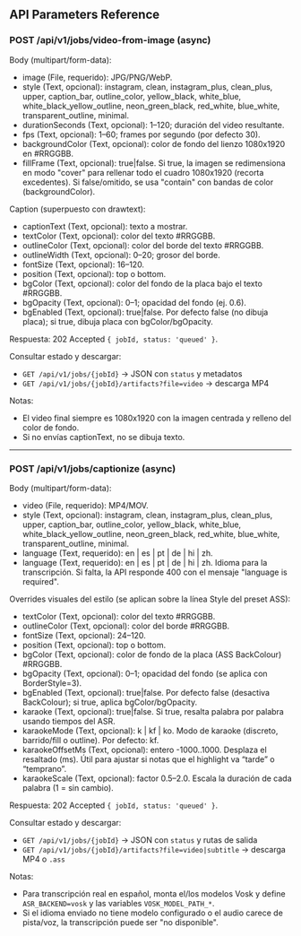 ## API Parameters Reference

### POST /api/v1/jobs/video-from-image (async)

Body (multipart/form-data):

- image (File, requerido): JPG/PNG/WebP.
 - style (Text, opcional): instagram, clean, instagram_plus, clean_plus, upper, caption_bar, outline_color, yellow_black, white_blue, white_black_yellow_outline, neon_green_black, red_white, blue_white, transparent_outline, minimal.
- durationSeconds (Text, opcional): 1–120; duración del video resultante.
- fps (Text, opcional): 1–60; frames por segundo (por defecto 30).
- backgroundColor (Text, opcional): color de fondo del lienzo 1080x1920 en #RRGGBB.
- fillFrame (Text, opcional): true|false. Si true, la imagen se redimensiona en modo "cover" para rellenar todo el cuadro 1080x1920 (recorta excedentes). Si false/omitido, se usa "contain" con bandas de color (backgroundColor).

Caption (superpuesto con drawtext):

- captionText (Text, opcional): texto a mostrar.
- textColor (Text, opcional): color del texto #RRGGBB.
- outlineColor (Text, opcional): color del borde del texto #RRGGBB.
- outlineWidth (Text, opcional): 0–20; grosor del borde.
- fontSize (Text, opcional): 16–120.
- position (Text, opcional): top o bottom.
- bgColor (Text, opcional): color del fondo de la placa bajo el texto #RRGGBB.
- bgOpacity (Text, opcional): 0–1; opacidad del fondo (ej. 0.6).
- bgEnabled (Text, opcional): true|false. Por defecto false (no dibuja placa); si true, dibuja placa con bgColor/bgOpacity.

Respuesta: 202 Accepted `{ jobId, status: 'queued' }`.

Consultar estado y descargar:
- `GET /api/v1/jobs/{jobId}` → JSON con `status` y metadatos
- `GET /api/v1/jobs/{jobId}/artifacts?file=video` → descarga MP4

Notas:
- El video final siempre es 1080x1920 con la imagen centrada y relleno del color de fondo.
- Si no envías captionText, no se dibuja texto.

---

### POST /api/v1/jobs/captionize (async)

Body (multipart/form-data):

- video (File, requerido): MP4/MOV.
 - style (Text, opcional): instagram, clean, instagram_plus, clean_plus, upper, caption_bar, outline_color, yellow_black, white_blue, white_black_yellow_outline, neon_green_black, red_white, blue_white, transparent_outline, minimal.
- language (Text, requerido): en | es | pt | de | hi | zh.
- language (Text, requerido): en | es | pt | de | hi | zh. Idioma para la transcripción. Si falta, la API responde 400 con el mensaje "language is required".

Overrides visuales del estilo (se aplican sobre la línea Style del preset ASS):

- textColor (Text, opcional): color del texto #RRGGBB.
- outlineColor (Text, opcional): color del borde #RRGGBB.
- fontSize (Text, opcional): 24–120.
- position (Text, opcional): top o bottom.
- bgColor (Text, opcional): color de fondo de la placa (ASS BackColour) #RRGGBB.
- bgOpacity (Text, opcional): 0–1; opacidad del fondo (se aplica con BorderStyle=3).
- bgEnabled (Text, opcional): true|false. Por defecto false (desactiva BackColour); si true, aplica bgColor/bgOpacity.
- karaoke (Text, opcional): true|false. Si true, resalta palabra por palabra usando tiempos del ASR.
- karaokeMode (Text, opcional): k | kf | ko. Modo de karaoke (discreto, barrido/fill o outline). Por defecto: kf.
 - karaokeOffsetMs (Text, opcional): entero -1000..1000. Desplaza el resaltado (ms). Útil para ajustar si notas que el highlight va “tarde” o “temprano”.
 - karaokeScale (Text, opcional): factor 0.5–2.0. Escala la duración de cada palabra (1 = sin cambio).

Respuesta: 202 Accepted `{ jobId, status: 'queued' }`.

Consultar estado y descargar:
- `GET /api/v1/jobs/{jobId}` → JSON con `status` y rutas de salida
- `GET /api/v1/jobs/{jobId}/artifacts?file=video|subtitle` → descarga MP4 o `.ass`

Notas:
- Para transcripción real en español, monta el/los modelos Vosk y define `ASR_BACKEND=vosk` y las variables `VOSK_MODEL_PATH_*`.
- Si el idioma enviado no tiene modelo configurado o el audio carece de pista/voz, la transcripción puede ser "no disponible".
